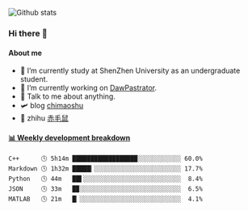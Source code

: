 ![Github stats](https://github-readme-stats.vercel.app/api?username=chimaoshu&show_icons=true&theme=cobalt)

### Hi there 👋

#### About me

- 🏫 I’m currently study at ShenZhen University as an undergraduate student.
- 🔭 I’m currently working on [DawPastrator](https://github.com/DawPastrator/server).
- 💬 Talk to me about anything.
- 🛩️ blog  [chimaoshu](https://www.chimaoshu.top)
- 🎯 zhihu  [赤毛鼠](https://www.zhihu.com/people/chi-mao-shu-53/)

<!-- waka-box start -->
#### <a href="https://gist.github.com/e235103f6d3ace58395a9ff863c34467" target="_blank">📊 Weekly development breakdown</a>
```text
C++      🕓 5h14m ██████████████████░░░░░░░░░░░░ 60.0%
Markdown 🕓 1h32m █████▎░░░░░░░░░░░░░░░░░░░░░░░░ 17.7%
Python   🕓 44m   ██▌░░░░░░░░░░░░░░░░░░░░░░░░░░░  8.4%
JSON     🕓 33m   █▉░░░░░░░░░░░░░░░░░░░░░░░░░░░░  6.5%
MATLAB   🕓 21m   █▏░░░░░░░░░░░░░░░░░░░░░░░░░░░░  4.1%
```
<!-- Powered by https://github.com/YouEclipse/waka-box-go . -->
<!-- waka-box end -->
